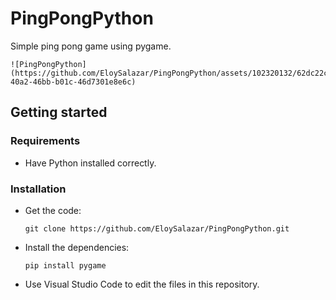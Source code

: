 # PingPongPython
Simple ping pong game using pygame.

    ![PingPongPython](https://github.com/EloySalazar/PingPongPython/assets/102320132/62dc22c1-40a2-46bb-b01c-46d7301e8e6c)

## Getting started

### Requirements
- Have Python installed correctly.

### Installation
- Get the code:

    ```
    git clone https://github.com/EloySalazar/PingPongPython.git
    ```

- Install the dependencies:
    ```
    pip install pygame
    ```

- Use Visual Studio Code to edit the files in this repository.
